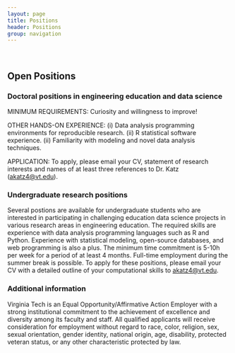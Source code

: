 ```yaml
---
layout: page
title: Positions
header: Positions
group: navigation
---
```

<br/>

## Open Positions

### Doctoral positions in engineering education and data science


MINIMUM REQUIREMENTS: Curiosity and willingness to improve!

OTHER HANDS-ON EXPERIENCE: (i) Data analysis programming environments for
reproducible research. (ii) R statistical software experience. (ii)
Familiarity with modeling and novel data analysis techniques.

APPLICATION: To apply, please email your CV, statement of
research interests and names of at least three references to Dr. Katz
(akatz4@vt.edu).


### Undergraduate research positions

Several postions are available for undergraduate students who are interested in
participating in challenging education data science projects in various research
areas in engineering education. The required skills are experience with
data analysis programming languages such as R and Python. Experience with
statistical modeling, open-source databases, and web programming is also a plus.
The minimum time commitment is 5-10h per week for a period of at least 4
months. Full-time employment during the summer break is possible. To apply for
these positions, please email your CV with a detailed outline of your
computational skills to akatz4@vt.edu.  



### Additional information

Virginia Tech is an Equal Opportunity/Affirmative Action
Employer with a strong institutional commitment to the achievement of
excellence and diversity among its faculty and staff. All qualified applicants
will receive consideration for employment without regard to race, color,
religion, sex, sexual orientation, gender identity, national origin, age,
disability, protected veteran status, or any other characteristic protected by
law. 


<!--- -->



